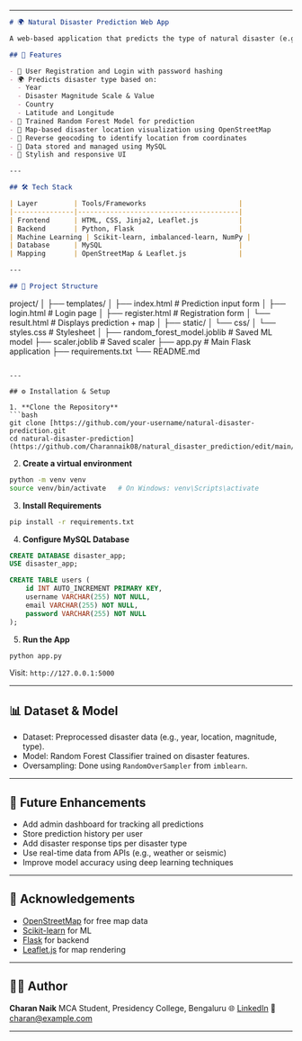 
---

```markdown
# 🌍 Natural Disaster Prediction Web App

A web-based application that predicts the type of natural disaster (e.g., Earthquake, Flood, Tsunami, etc.) based on real-world parameters like location, magnitude, and year. This system uses a trained Machine Learning model, a Flask backend, and a MySQL database with login/registration support.

## 🚀 Features

- 🔐 User Registration and Login with password hashing
- 🌍 Predicts disaster type based on:
  - Year
  - Disaster Magnitude Scale & Value
  - Country
  - Latitude and Longitude
- 🧠 Trained Random Forest Model for prediction
- 📍 Map-based disaster location visualization using OpenStreetMap
- 📌 Reverse geocoding to identify location from coordinates
- 📂 Data stored and managed using MySQL
- 🎨 Stylish and responsive UI

---

## 🛠️ Tech Stack

| Layer         | Tools/Frameworks                       |
|---------------|----------------------------------------|
| Frontend      | HTML, CSS, Jinja2, Leaflet.js          |
| Backend       | Python, Flask                          |
| Machine Learning | Scikit-learn, imbalanced-learn, NumPy |
| Database      | MySQL                                  |
| Mapping       | OpenStreetMap & Leaflet.js             |

---

## 📂 Project Structure

```

project/
│
├── templates/
│   ├── index.html          # Prediction input form
│   ├── login.html          # Login page
│   ├── register.html       # Registration form
│   └── result.html         # Displays prediction + map
│
├── static/
│   └── css/
│       └── styles.css      # Stylesheet
│
├── random\_forest\_model.joblib  # Saved ML model
├── scaler.joblib               # Saved scaler
├── app.py                      # Main Flask application
├── requirements.txt
└── README.md

````

---

## ⚙️ Installation & Setup

1. **Clone the Repository**
```bash
git clone [https://github.com/your-username/natural-disaster-prediction.git
cd natural-disaster-prediction](https://github.com/Charannaik08/natural_disaster_prediction/edit/main/README.md)
````

2. **Create a virtual environment**

```bash
python -m venv venv
source venv/bin/activate   # On Windows: venv\Scripts\activate
```

3. **Install Requirements**

```bash
pip install -r requirements.txt
```

4. **Configure MySQL Database**

```sql
CREATE DATABASE disaster_app;
USE disaster_app;

CREATE TABLE users (
    id INT AUTO_INCREMENT PRIMARY KEY,
    username VARCHAR(255) NOT NULL,
    email VARCHAR(255) NOT NULL,
    password VARCHAR(255) NOT NULL
);
```

5. **Run the App**

```bash
python app.py
```

Visit: `http://127.0.0.1:5000`

---

## 📊 Dataset & Model

* Dataset: Preprocessed disaster data (e.g., year, location, magnitude, type).
* Model: Random Forest Classifier trained on disaster features.
* Oversampling: Done using `RandomOverSampler` from `imblearn`.

---

## 📌 Future Enhancements

* Add admin dashboard for tracking all predictions
* Store prediction history per user
* Add disaster response tips per disaster type
* Use real-time data from APIs (e.g., weather or seismic)
* Improve model accuracy using deep learning techniques

---

## 🙏 Acknowledgements

* [OpenStreetMap](https://www.openstreetmap.org/) for free map data
* [Scikit-learn](https://scikit-learn.org/) for ML
* [Flask](https://flask.palletsprojects.com/) for backend
* [Leaflet.js](https://leafletjs.com/) for map rendering

---

## 🧑‍💻 Author

**Charan Naik**
MCA Student, Presidency College, Bengaluru
🌐 [LinkedIn](https://www.linkedin.com/in/your-profile/)
📧 [charan@example.com](mailto:charan@example.com)

---


